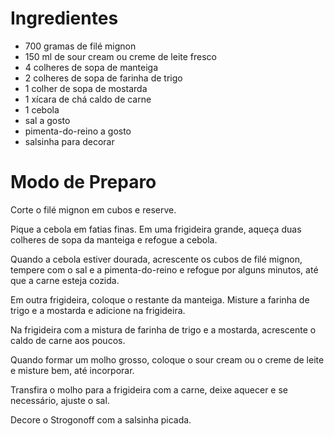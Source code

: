 # **Ingredientes** 

- 700 gramas de filé mignon
- 150 ml de sour cream ou creme de leite fresco
- 4 colheres de sopa de manteiga
- 2 colheres de sopa de farinha de trigo
- 1 colher de sopa de mostarda 
- 1 xícara de chá caldo de carne 
- 1 cebola
- sal a gosto 
- pimenta-do-reino a gosto
- salsinha para decorar

 # **Modo de Preparo**

Corte o filé mignon em cubos e reserve.

Pique a cebola em fatias finas. Em uma frigideira grande, aqueça duas colheres de sopa da manteiga e refogue a cebola.

Quando a cebola estiver dourada, acrescente os cubos de filé mignon, tempere com o sal e a pimenta-do-reino e refogue por alguns minutos, até que a carne esteja cozida.

Em outra frigideira, coloque o restante da manteiga. Misture a farinha de trigo e a mostarda e adicione na frigideira.

Na frigideira com a mistura de farinha de trigo e a mostarda, acrescente o caldo de carne aos poucos.

Quando formar um molho grosso, coloque o sour cream ou o creme de leite e misture bem, até incorporar.

Transfira o molho para a frigideira com a carne, deixe aquecer e se necessário, ajuste o sal.

Decore o Strogonoff com a salsinha picada.